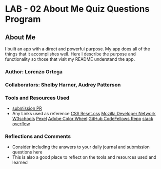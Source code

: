 # LAB - 02 About Me Quiz Questions Program

## About Me

I built an app with a direct and powerful purpose. My app does all of the things that it accomplishes well. Here  I describe the purpose and functionality so those that visit my README understand the app.

### Author: Lorenzo Ortega

### Collaborators: Shelby Harner, Audrey Patterson

### Tools and Resources Used

* [submission PR]()
* Any Links used as reference
[CSS Reset.css](https://meyerweb.com/eric/tools/css/reset/)
[Mozilla Developer Network](https://developer.mozilla.org/en-US/)
[W3schools](https://www.w3schools.com/)
[Pexel](https://www.pexels.com/)
[Adobe Color Wheel](https://color.adobe.com/create/color-wheel)
[GitHub CodeFellows Repo](https://github.com/codefellows/seattle-201n21)
[stack overflow](https://stackoverflow.com/questions/2642067/ordered-list-ol-showing-up-un-numbered)

### Reflections and Comments

* Consider including the answers to your daily journal and submission questions here
* This is also a good place to reflect on the tools and resources used and learned
